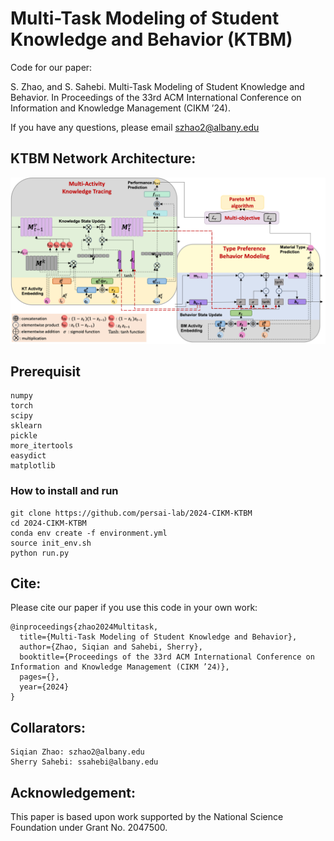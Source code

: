 # Multi-Task Modeling of Student Knowledge and Behavior (KTBM)
Code for our paper:

 S. Zhao, and S. Sahebi. Multi-Task Modeling of Student Knowledge and Behavior. In Proceedings of the 33rd ACM International Conference on Information and Knowledge Management (CIKM ’24).

If you have any questions, please email szhao2@albany.edu

## KTBM Network Architecture:

![KTBM](model.png)


## Prerequisit
```angular2html
numpy
torch
scipy
sklearn
pickle
more_itertools
easydict
matplotlib
```

### How to install and run

```angular2html
git clone https://github.com/persai-lab/2024-CIKM-KTBM
cd 2024-CIKM-KTBM
conda env create -f environment.yml
source init_env.sh
python run.py
```


## Cite:

Please cite our paper if you use this code in your own work:

```
@inproceedings{zhao2024Multitask,
  title={Multi-Task Modeling of Student Knowledge and Behavior},
  author={Zhao, Siqian and Sahebi, Sherry},
  booktitle={Proceedings of the 33rd ACM International Conference on Information and Knowledge Management (CIKM ’24)},
  pages={},
  year={2024}
}
```

## Collarators:
```angular2html
Siqian Zhao: szhao2@albany.edu
Sherry Sahebi: ssahebi@albany.edu
```

## Acknowledgement:

This paper is based upon work supported by the National Science Foundation under Grant No. 2047500.